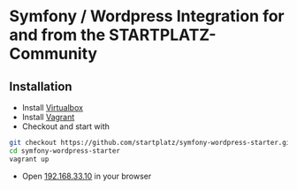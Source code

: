 # Symfony / Wordpress Integration for and from the STARTPLATZ-Community

## Installation
* Install [Virtualbox](https://www.virtualbox.org)
* Install [Vagrant](https://www.vagrantup.com)
* Checkout and start with
```bash
git checkout https://github.com/startplatz/symfony-wordpress-starter.git
cd symfony-wordpress-starter
vagrant up
```
* Open [192.168.33.10](http://192.168.33.10) in your browser

